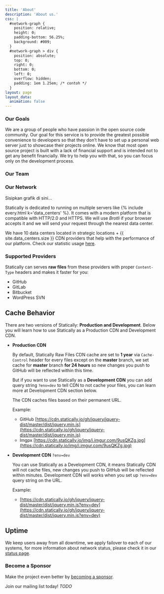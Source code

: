 ```yaml
---
title: 'About'
description: 'About us.'
css: |
  #network-graph {
    position: relative;
    height: 0;
    padding-bottom: 56.25%;
    background: #009;
  }
  #network-graph > div {
    position: absolute;
    top: 0;
    right: 0;
    bottom: 0;
    left: 0;
    overflow: hidden;
    padding: 1em 1.25em; /* contoh */
  }
layout: page
layout_data:
  animation: false
---
```


### Our Goals

We are a group of people who have passion in the open source code community. Our goal for this service is to provide the greatest possible convenience to developers so that they don&rsquo;t have to set up a personal web server just to showcase their projects online. We know that most open source project is built with a lack of financial support and is intended not to get any benefit financially. We try to help you with that, so you can focus only on the development process.

### Our Team

### Our Network

<div class="my-3" id="network-graph">
  <div>Sisipkan grafik di sini&hellip;</div>
</div>

Statically is dedicated to running on multiple servers like {% include every.html k='data_centers' %}. It comes with a modern platform that is compatible with HTTP/2.0 and HTTPS. We will use _Brotli_ if your browser accepts it and we will send your request through the nearest data center.

We have 10 data centers located in strategic locations + {{ site.data_centers.size }} CDN providers that help with the performance of our platform. Check our statistic usage [here](https://statically.io/stats).

### Supported Providers

Statically can serves **raw files** from these providers with proper `Content-Type` headers and makes it faster for you:

 - GitHub
 - GitLab
 - Bitbucket
 - WordPress SVN

## Cache Behavior

There are two versions of Statically: **Production and Development**. Below you will learn how to use Statically as a Production CDN and Development CDN.

*   **Production CDN**

    By default, Statically Raw Files CDN cache are set to **1 year** via `Cache-Control` header for every files except on the **master** branch, we set cache for **master** branch **for 24 hours** so new changes you push to GitHub will be reflected within this time.

    But if you want to use Statically as a **Development CDN** you can add query string `?env=dev` to tell CDN to not cache your files, you can learn more at Development CDN section below.

    The CDN caches files based on their permanent URL.

    Example:

    * GitHub [https://cdn.statically.io/gh/jquery/jquery-dist/master/dist/jquery.min.js](https://cdn.statically.io/gh/jquery/jquery-dist/master/dist/jquery.min.js)
    * Imgpx [https://cdn.statically.io/img/i.imgur.com/9usQKZg.jpg](https://cdn.statically.io/img/i.imgur.com/9usQKZg.jpg)

*   **Development CDN** `?env=dev`

    You can use Statically as a Development CDN, it means Statically CDN will not cache files, new changes you push to GitHub will be reflected within minutes. Development CDN will works when you set up `?env=dev` query string on the URL.

    Example:

    * [https://cdn.statically.io/gh/jquery/jquery-dist/master/dist/jquery.min.js?env=dev](https://cdn.statically.io/gh/jquery/jquery-dist/master/dist/jquery.min.js?env=dev)

## Uptime

We keep users away from all downtime, we apply failover to each of our systems, for more information about network status, please check it in our [status page](https://status.marsble.com).

### Become a Sponsor

Make the project even better by [becoming a sponsor](/become-a-sponsor).

Join our mailing list today! _TODO_